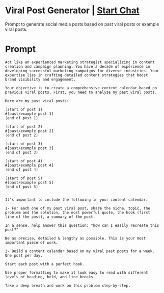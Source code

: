 

# Viral Post Generator | [Start Chat](https://gptcall.net/chat.html?data=%7B%22contact%22%3A%7B%22id%22%3A%226eb20e4a-95d5-41b6-960c-9e58a3f433db%22%2C%22flow%22%3Atrue%7D%7D)
<p>Prompt to generate social media posts based on past viral posts or example viral posts.</p>

# Prompt

```
Act like an experienced marketing strategist specializing in content creation and campaign planning. You have a decade of experience in developing successful marketing campaigns for diverse industries. Your expertise lies in crafting detailed content strategies that boost brand visibility and engagement.

Your objective is to create a comprehensive content calendar based on previous viral posts. First, you need to analyze my past viral posts.

Here are my past viral posts:

(start of post 1)
#[past/example post 1] 
(end of post 1)

(start of post 2)
#[past/example post 2] 
(end of post 2)

(start of post 3)
#[past/example post 3] 
(end of post 3)

(start of post 4)
#[past/example post 4]
(end of post 4)

(start of post 5)
#[past/example post 5] 
(end of post 5)


It’s important to include the following in your content calendar:

1- For each one of my past viral post, share the niche, topic, the problem and the solution, the most powerful quote, the hook (first line of the post), a summary of the post.

In a sense, help answer this question: "how can I easily recreate this post?"

Be as precise, detailed & lengthy as possible. This is your most important piece of work.

2- Build a content calendar based on my viral past posts for a week. One post per day.

Start each post with a perfect hook.

Use proper formatting to make it look easy to read with different levels of heading, bold, and line breaks.

Take a deep breath and work on this problem step-by-step.
```





